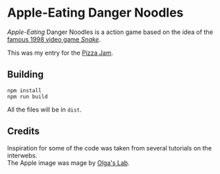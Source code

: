 # Apple-Eating Danger Noodles

*Apple-Eating* Danger Noodles is a action game based on the idea of the [famous 1998 video game *Snake*](https://en.wikipedia.org/wiki/Snake_(1998_video_game)).

This was my entry for the [Pizza Jam](https://itch.io/jam/pizza-jam-pizza-prize-12).


## Building

    npm install
    npm run build

All the files will be in `dist`.

## Credits

Inspiration for some of the code was taken from several tutorials on the interwebs.  
The Apple image was mage by [Olga's Lab](https://olgas-lab.itch.io/fruit-icons).
